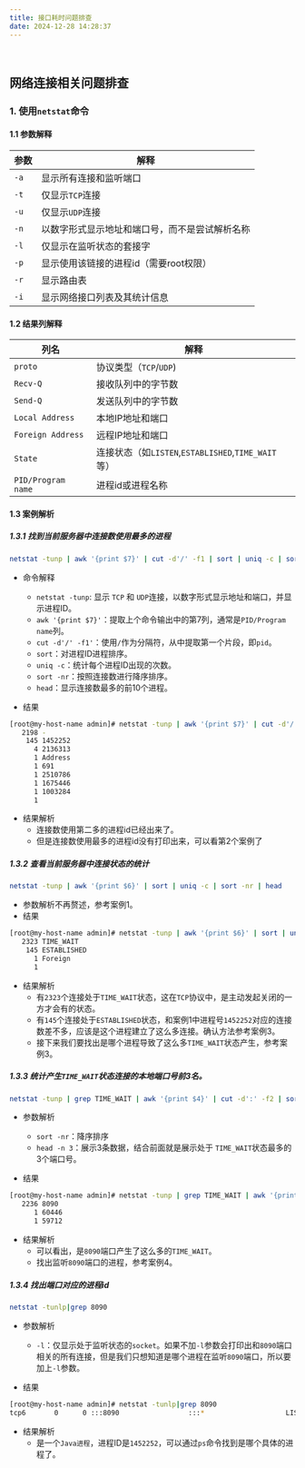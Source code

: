 ```yaml
---
title: 接口耗时问题排查
date: 2024-12-28 14:28:37
---
```


<br/>

## 网络连接相关问题排查

### 1. 使用`netstat`命令

#### 1.1 参数解释

| 参数 | 解释                                           |
| ---- | ---------------------------------------------- |
| `-a` | 显示所有连接和监听端口                         |
| `-t` | 仅显示`TCP`连接                                |
| `-u` | 仅显示`UDP`连接                                |
| `-n` | 以数字形式显示地址和端口号，而不是尝试解析名称 |
| `-l` | 仅显示在监听状态的套接字                       |
| `-p` | 显示使用该链接的进程id（需要root权限）         |
| `-r` | 显示路由表                                     |
| `-i` | 显示网络接口列表及其统计信息                   |

#### 1.2 结果列解释

| 列名               | 解释                                               |
| ------------------ | -------------------------------------------------- |
| `proto`            | 协议类型（`TCP`/`UDP`)                             |
| `Recv-Q`           | 接收队列中的字节数                                 |
| `Send-Q`           | 发送队列中的字节数                                 |
| `Local Address`    | 本地IP地址和端口                                   |
| `Foreign Address`  | 远程IP地址和端口                                   |
| `State`            | 连接状态（如`LISTEN`,`ESTABLISHED`,`TIME_WAIT`等） |
| `PID/Program name` | 进程id或进程名称                                   |

#### 1.3 案例解析

##### 1.3.1 找到当前服务器中连接数使用最多的进程

```sh
netstat -tunp | awk '{print $7}' | cut -d'/' -f1 | sort | uniq -c | sort -nr | head
```

- 命令解释
  - `netstat -tunp`: 显示 `TCP` 和 `UDP`连接，以数字形式显示地址和端口，并显示进程ID。
  - `awk '{print $7}'`：提取上个命令输出中的第7列，通常是`PID/Program name`列。
  - `cut -d'/' -f1'`：使用`/`作为分隔符，从中提取第一个片段，即`pid`。
  - `sort`：对进程ID进程排序。
  - `uniq -c`：统计每个进程ID出现的次数。
  - `sort -nr`：按照连接数进行降序排序。
  - `head`：显示连接数最多的前10个进程。

- 结果

```sh
[root@my-host-name admin]# netstat -tunp | awk '{print $7}' | cut -d'/' -f1 | sort | uniq -c | sort -nr | head
   2198 -
    145 1452252
      4 2136313
      1 Address
      1 691
      1 2510786
      1 1675446
      1 1003284
      1 
```

- 结果解析
  - 连接数使用第二多的进程id已经出来了。
  - 但是连接数使用最多的进程id没有打印出来，可以看第2个案例了



##### 1.3.2 查看当前服务器中连接状态的统计

```sh
netstat -tunp | awk '{print $6}' | sort | uniq -c | sort -nr | head
```

- 参数解析不再赘述，参考案例1。
- 结果

```sh
[root@my-host-name admin]# netstat -tunp | awk '{print $6}' | sort | uniq -c | sort -nr | head
   2323 TIME_WAIT
    145 ESTABLISHED
      1 Foreign
      1 
```

- 结果解析
  - 有`2323`个连接处于`TIME_WAIT`状态，这在`TCP`协议中，是主动发起关闭的一方才会有的状态。
  - 有`145`个连接处于`ESTABLISHED`状态，和案例1中进程号`1452252`对应的连接数差不多，应该是这个进程建立了这么多连接。确认方法参考案例3。
  - 接下来我们要找出是哪个进程导致了这么多`TIME_WAIT`状态产生，参考案例3。



##### 1.3.3 统计产生`TIME_WAIT`状态连接的本地端口号前3名。

```sh
netstat -tunp | grep TIME_WAIT | awk '{print $4}' | cut -d':' -f2 | sort | uniq -c | sort -nr | head -n 3
```

- 参数解析
  - `sort -nr`：降序排序
  - `head -n 3`：展示3条数据，结合前面就是展示处于 `TIME_WAIT`状态最多的3个端口号。

- 结果

```sh
[root@my-host-name admin]# netstat -tunp | grep TIME_WAIT | awk '{print $4}' | cut -d':' -f2 | sort | uniq -c | sort -nr | head -n 3
   2236 8090
      1 60446
      1 59712
```

- 结果解析
  - 可以看出，是`8090`端口产生了这么多的`TIME_WAIT`。
  - 找出监听`8090`端口的进程，参考案例4。



##### 1.3.4 找出端口对应的进程id

```sh
netstat -tunlp|grep 8090
```

- 参数解析
  - `-l`：仅显示处于监听状态的`socket`。如果不加`-l`参数会打印出和`8090`端口相关的所有连接，但是我们只想知道是哪个进程在监听`8090`端口，所以要加上`-l`参数。

- 结果

```sh
[root@my-host-name admin]# netstat -tunlp|grep 8090
tcp6       0      0 :::8090                 :::*                    LISTEN      1452252/java
```

- 结果解析
  - 是一个`Java进程`，进程ID是`1452252`，可以通过`ps`命令找到是哪个具体的进程了。

